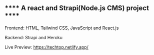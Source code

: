 **** A react and Strapi(Node.js CMS) project ****
-----------------------------------------------------
Frontend: HTML, Tailwind CSS, JavaScript and React.js

Backend: Strapi and Heroku

Live Preview: https://techtop.netlify.app/

